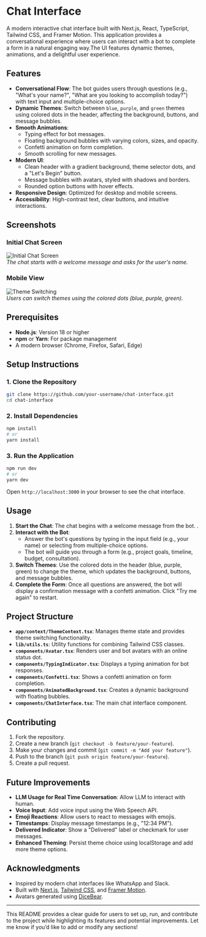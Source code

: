 # Chat Interface

A modern interactive chat interface built with Next.js, React, TypeScript, Tailwind CSS, and Framer Motion. This application provides a conversational experience where users can interact with a bot to complete a form in a natural engaging way.The UI features dynamic themes, animations, and a delightful user experience.

## Features

- **Conversational Flow**: The bot guides users through questions (e.g., "What's your name?", "What are you looking to accomplish today?") with text input and multiple-choice options.
- **Dynamic Themes**: Switch between `blue`, `purple`, and `green` themes using colored dots in the header, affecting the background, buttons, and message bubbles.
- **Smooth Animations**:
  - Typing effect for bot messages.
  - Floating background bubbles with varying colors, sizes, and opacity.
  - Confetti animation on form completion.
  - Smooth scrolling for new messages.
- **Modern UI**:
  - Clean header with a gradient background, theme selector dots, and a "Let's Begin" button.
  - Message bubbles with avatars, styled with shadows and borders.
  - Rounded option buttons with hover effects.
- **Responsive Design**: Optimized for desktop and mobile screens.
- **Accessibility**: High-contrast text, clear buttons, and intuitive interactions.

## Screenshots

### Initial Chat Screen
![Initial Chat Screen](screenshots/ss1.png)  
*The chat starts with a welcome message and asks for the user's name.*

### Mobile View
![Theme Switching](screenshots/ss2.png)  
*Users can switch themes using the colored dots (blue, purple, green).*


## Prerequisites

- **Node.js**: Version 18 or higher
- **npm** or **Yarn**: For package management
- A modern browser (Chrome, Firefox, Safari, Edge)

## Setup Instructions

### 1. Clone the Repository
```bash
git clone https://github.com/your-username/chat-interface.git
cd chat-interface
```

### 2. Install Dependencies
```bash
npm install
# or
yarn install
```

### 3. Run the Application
```bash
npm run dev
# or
yarn dev
```
Open `http://localhost:3000` in your browser to see the chat interface.

## Usage

1. **Start the Chat**: The chat begins with a welcome message from the bot. .
2. **Interact with the Bot**: 
   - Answer the bot's questions by typing in the input field (e.g., your name) or selecting from multiple-choice options.
   - The bot will guide you through a form (e.g., project goals, timeline, budget, consultation).
3. **Switch Themes**: Use the colored dots in the header (blue, purple, green) to change the theme, which updates the background, buttons, and message bubbles.
4. **Complete the Form**: Once all questions are answered, the bot will display a confirmation message with a confetti animation. Click "Try me again" to restart.

## Project Structure

- **`app/context/ThemeContext.tsx`**: Manages theme state and provides theme switching functionality.
- **`lib/utils.ts`**: Utility functions for combining Tailwind CSS classes.
- **`components/Avatar.tsx`**: Renders user and bot avatars with an online status dot.
- **`components/TypingIndicator.tsx`**: Displays a typing animation for bot responses.
- **`components/Confetti.tsx`**: Shows a confetti animation on form completion.
- **`components/AnimatedBackground.tsx`**: Creates a dynamic background with floating bubbles.
- **`components/ChatInterface.tsx`**: The main chat interface component.

## Contributing

1. Fork the repository.
2. Create a new branch (`git checkout -b feature/your-feature`).
3. Make your changes and commit (`git commit -m "Add your feature"`).
4. Push to the branch (`git push origin feature/your-feature`).
5. Create a pull request.

## Future Improvements

- **LLM Usage for Real Time Conversation**: Allow LLM to interact with human.
- **Voice Input**: Add voice input using the Web Speech API.
- **Emoji Reactions**: Allow users to react to messages with emojis.
- **Timestamps**: Display message timestamps (e.g., "12:34 PM").
- **Delivered Indicator**: Show a "Delivered" label or checkmark for user messages.
- **Enhanced Theming**: Persist theme choice using localStorage and add more theme options.


## Acknowledgments

- Inspired by modern chat interfaces like WhatsApp and Slack.
- Built with [Next.js](https://nextjs.org/), [Tailwind CSS](https://tailwindcss.com/), and [Framer Motion](https://www.framer.com/motion/).
- Avatars generated using [DiceBear](https://www.dicebear.com/).

---

This README provides a clear guide for users to set up, run, and contribute to the project while highlighting its features and potential improvements. Let me know if you’d like to add or modify any sections!